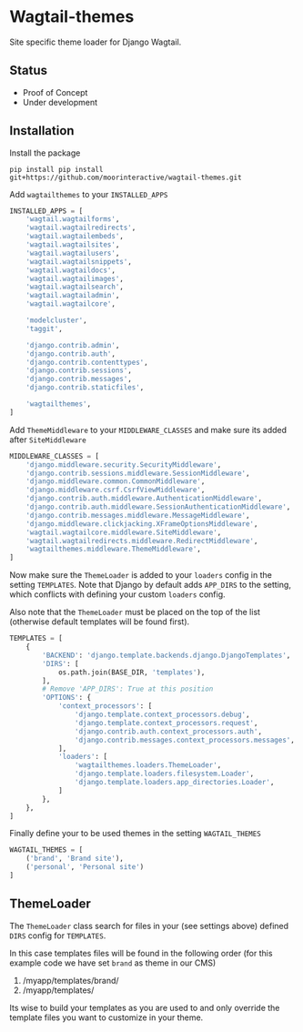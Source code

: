 # Wagtail-themes

Site specific theme loader for Django Wagtail.

## Status

* Proof of Concept
* Under development

## Installation

Install the package

```
pip install pip install git+https://github.com/moorinteractive/wagtail-themes.git
```

Add `wagtailthemes` to your `INSTALLED_APPS`

```python
INSTALLED_APPS = [
    'wagtail.wagtailforms',
    'wagtail.wagtailredirects',
    'wagtail.wagtailembeds',
    'wagtail.wagtailsites',
    'wagtail.wagtailusers',
    'wagtail.wagtailsnippets',
    'wagtail.wagtaildocs',
    'wagtail.wagtailimages',
    'wagtail.wagtailsearch',
    'wagtail.wagtailadmin',
    'wagtail.wagtailcore',

    'modelcluster',
    'taggit',

    'django.contrib.admin',
    'django.contrib.auth',
    'django.contrib.contenttypes',
    'django.contrib.sessions',
    'django.contrib.messages',
    'django.contrib.staticfiles',

    'wagtailthemes',
]
```

Add `ThemeMiddleware` to your `MIDDLEWARE_CLASSES` and make sure its added
after `SiteMiddleware`

```python
MIDDLEWARE_CLASSES = [
    'django.middleware.security.SecurityMiddleware',
    'django.contrib.sessions.middleware.SessionMiddleware',
    'django.middleware.common.CommonMiddleware',
    'django.middleware.csrf.CsrfViewMiddleware',
    'django.contrib.auth.middleware.AuthenticationMiddleware',
    'django.contrib.auth.middleware.SessionAuthenticationMiddleware',
    'django.contrib.messages.middleware.MessageMiddleware',
    'django.middleware.clickjacking.XFrameOptionsMiddleware',
    'wagtail.wagtailcore.middleware.SiteMiddleware',
    'wagtail.wagtailredirects.middleware.RedirectMiddleware',
    'wagtailthemes.middleware.ThemeMiddleware',
]
```

Now make sure the `ThemeLoader` is added to your `loaders` config in the setting
`TEMPLATES`. Note that Django by default adds `APP_DIRS` to the setting, which
conflicts with defining your custom `loaders` config.

Also note that the `ThemeLoader` must be placed on the top of the list
(otherwise default templates will be found first).

```python
TEMPLATES = [
    {
        'BACKEND': 'django.template.backends.django.DjangoTemplates',
        'DIRS': [
            os.path.join(BASE_DIR, 'templates'),
        ],
        # Remove 'APP_DIRS': True at this position
        'OPTIONS': {
            'context_processors': [
                'django.template.context_processors.debug',
                'django.template.context_processors.request',
                'django.contrib.auth.context_processors.auth',
                'django.contrib.messages.context_processors.messages',
            ],
            'loaders': [
                'wagtailthemes.loaders.ThemeLoader',
                'django.template.loaders.filesystem.Loader',
                'django.template.loaders.app_directories.Loader',
            ]
        },
    },
]
```

Finally define your to be used themes in the setting `WAGTAIL_THEMES`

```python
WAGTAIL_THEMES = [
    ('brand', 'Brand site'),
    ('personal', 'Personal site')
]
```

## ThemeLoader

The `ThemeLoader` class search for files in your (see settings above) defined
`DIRS` config for `TEMPLATES`.

In this case templates files will be found in the following order (for this
example code we have set `brand` as theme in our CMS)

1. /myapp/templates/brand/
2. /myapp/templates/

Its wise to build your templates as you are used to and only override the
template files you want to customize in your theme.
